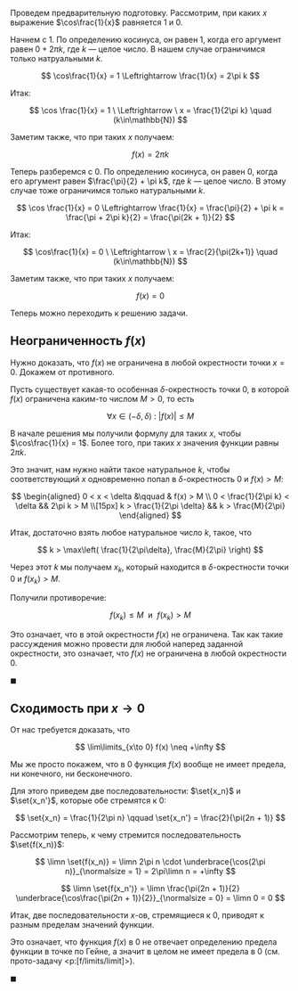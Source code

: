 Проведем предварительную подготовку. Рассмотрим, при каких $x$ выражение $\cos\frac{1}{x}$ равняется $1$ и $0$.

Начнем с $1$. По определению косинуса, он равен $1$, когда его аргумент равен $0 + 2\pi k$, где $k$ — целое число. В нашем случае ограничимся только натруальными $k$.

$$ \cos\frac{1}{x} = 1 \Leftrightarrow \frac{1}{x} = 2\pi k $$

Итак:

$$ \cos \frac{1}{x} = 1 \ \Leftrightarrow \ x = \frac{1}{2\pi k} \quad (k\in\mathbb{N}) $$

Заметим также, что при таких $x$ получаем:

$$ f(x) = 2\pi k $$

Теперь разберемся с $0$. По определению косинуса, он равен $0$, когда его аргумент равен $\frac{\pi}{2} + \pi k$, где $k$ — целое число. В этому случае тоже ограничимся только натуральными $k$.

$$ \cos \frac{1}{x} = 0 \Leftrightarrow \frac{1}{x} = \frac{\pi}{2} + \pi k = \frac{\pi + 2\pi k}{2} = \frac{\pi(2k + 1)}{2} $$

Итак:

$$ \cos\frac{1}{x} = 0 \ \Leftrightarrow \ x = \frac{2}{\pi(2k+1)} \quad (k\in\mathbb{N}) $$

Заметим также, что при таких $x$ получаем:

$$ f(x) = 0 $$

Теперь можно переходить к решению задачи.

## Неограниченность $f(x)$

Нужно доказать, что $f(x)$ не ограничена в любой окрестности точки $x=0$. Докажем от противного.

Пусть существует какая-то особенная $\delta$-окрестность точки $0$, в которой $f(x)$ ограничена каким-то числом $M>0$, то есть

$$ \forall x \in (-\delta, \delta) \ : \ |f(x)| \leq M $$

В начале решения мы получили формулу для таких $x$, чтобы $\cos\frac{1}{x} = 1$. Более того, при таких $x$ значения функции равны $2\pi k$.

Это значит, нам нужно найти такое натуральное $k$, чтобы соответствующий $x$ одновременно попал в $\delta$-окрестность $0$ и $f(x)>M$:

$$
\begin{aligned}
0 < x < \delta &\qquad & f(x) > M
\\
0 < \frac{1}{2\pi k} < \delta && 2\pi k > M
\\[15px]
k > \frac{1}{2\pi \delta} && k > \frac{M}{2\pi}
\end{aligned}
$$

Итак, достаточно взять любое натуральное число $k$, такое, что

$$ k > \max\left( \frac{1}{2\pi\delta}, \frac{M}{2\pi} \right) $$

Через этот $k$ мы получаем $x_k$, который находится в $\delta$-окрестности точки $0$ и $f(x_k) > M$.

Получили противоречие:

$$ f(x_k) \leq M \ \text{ и } \ f(x_k) > M $$

Это означает, что в этой окрестности $f(x)$ не ограничена. Так как такие рассуждения можно провести для любой наперед заданной окрестности, это означает, что $f(x)$ не ограничена в любой окрестности $0$.

$\blacksquare$

## Сходимость при $x\to 0$

От нас требуется доказать, что

$$ \lim\limits_{x\to 0} f(x) \neq +\infty $$

Мы же просто покажем, что в $0$ функция $f(x)$ вообще не имеет предела, ни конечного, ни бесконечного.

Для этого приведем две последовательности: $\set{x_n}$ и $\set{x_n'}$, которые обе стремятся к $0$:

$$ \set{x_n} = \frac{1}{2\pi n} \qquad \set{x_n'} = \frac{2}{\pi(2n + 1)} $$

Рассмотрим теперь, к чему стремится последовательность $\set{f(x_n)}$:

$$ \limn \set{f(x_n)} = \limn 2\pi n \cdot \underbrace{\cos(2\pi n)}_{\normalsize = 1} = 2\pi\limn n = +\infty $$

$$ \limn \set{f(x_n')} = \limn \frac{\pi(2n + 1)}{2} \underbrace{\cos\frac{\pi(2n + 1)}{2}}_{\normalsize = 0} = \limn 0 = 0 $$

Итак, две последовательности $x$-ов, стремящиеся к $0$, приводят к разным пределам значений функции.

Это означает, что функция $f(x)$ в $0$ не отвечает определению предела функции в точке по Гейне, а значит в целом не имеет предела в $0$ (см. прото-задачу <p:[f/limits/limit]>).

$\blacksquare$